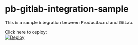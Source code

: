 # pb-gitlab-integration-sample

This is a sample integration between Productboard and GitLab.  

Click here to deploy:
<br>
<a href="https://heroku.com/deploy">
  <img src="https://www.herokucdn.com/deploy/button.svg" alt="Deploy">
</a>
